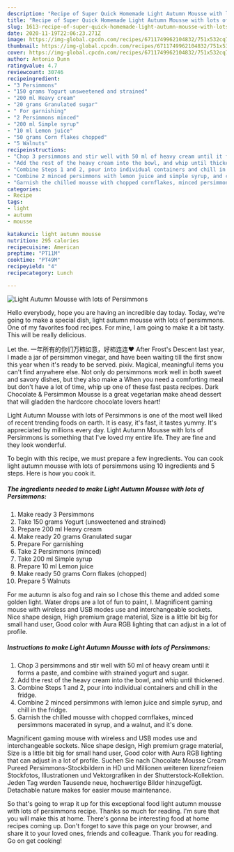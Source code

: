 ```yaml
---
description: "Recipe of Super Quick Homemade Light Autumn Mousse with lots of Persimmons"
title: "Recipe of Super Quick Homemade Light Autumn Mousse with lots of Persimmons"
slug: 1613-recipe-of-super-quick-homemade-light-autumn-mousse-with-lots-of-persimmons
date: 2020-11-19T22:06:23.271Z
image: https://img-global.cpcdn.com/recipes/6711749962104832/751x532cq70/light-autumn-mousse-with-lots-of-persimmons-recipe-main-photo.jpg
thumbnail: https://img-global.cpcdn.com/recipes/6711749962104832/751x532cq70/light-autumn-mousse-with-lots-of-persimmons-recipe-main-photo.jpg
cover: https://img-global.cpcdn.com/recipes/6711749962104832/751x532cq70/light-autumn-mousse-with-lots-of-persimmons-recipe-main-photo.jpg
author: Antonio Dunn
ratingvalue: 4.7
reviewcount: 30746
recipeingredient:
- "3 Persimmons"
- "150 grams Yogurt unsweetened and strained"
- "200 ml Heavy cream"
- "20 grams Granulated sugar"
- " For garnishing"
- "2 Persimmons minced"
- "200 ml Simple syrup"
- "10 ml Lemon juice"
- "50 grams Corn flakes chopped"
- "5 Walnuts"
recipeinstructions:
- "Chop 3 persimmons and stir well with 50 ml of heavy cream until it forms a paste, and combine with strained yogurt and sugar."
- "Add the rest of the heavy cream into the bowl, and whip until thickened."
- "Combine Steps 1 and 2, pour into individual containers and chill in the fridge."
- "Combine 2 minced persimmons with lemon juice and simple syrup, and chill in the fridge."
- "Garnish the chilled mousse with chopped cornflakes, minced persimmons macerated in syrup, and a walnut, and it&#39;s done."
categories:
- Recipe
tags:
- light
- autumn
- mousse

katakunci: light autumn mousse 
nutrition: 295 calories
recipecuisine: American
preptime: "PT11M"
cooktime: "PT49M"
recipeyield: "4"
recipecategory: Lunch

---
```



![Light Autumn Mousse with lots of Persimmons](https://img-global.cpcdn.com/recipes/6711749962104832/751x532cq70/light-autumn-mousse-with-lots-of-persimmons-recipe-main-photo.jpg)

Hello everybody, hope you are having an incredible day today. Today, we're going to make a special dish, light autumn mousse with lots of persimmons. One of my favorites food recipes. For mine, I am going to make it a bit tasty. This will be really delicious.

Let the. 一年所有的你们万柿如意，好柿连连❤️ After Frost&#39;s Descent last year, I made a jar of persimmon vinegar, and have been waiting till the first snow this year when it&#39;s ready to be served. pixiv. Magical, meaningful items you can&#39;t find anywhere else. Not only do persimmons work well in both sweet and savory dishes, but they also make a When you need a comforting meal but don&#39;t have a lot of time, whip up one of these fast pasta recipes. Dark Chocolate &amp; Persimmon Mousse is a great vegetarian make ahead dessert that will gladden the hardcore chocolate lovers heart!

Light Autumn Mousse with lots of Persimmons is one of the most well liked of recent trending foods on earth. It is easy, it's fast, it tastes yummy. It's appreciated by millions every day. Light Autumn Mousse with lots of Persimmons is something that I've loved my entire life. They are fine and they look wonderful.


To begin with this recipe, we must prepare a few ingredients. You can cook light autumn mousse with lots of persimmons using 10 ingredients and 5 steps. Here is how you cook it.

<!--inarticleads1-->

##### The ingredients needed to make Light Autumn Mousse with lots of Persimmons:

1. Make ready 3 Persimmons
1. Take 150 grams Yogurt (unsweetened and strained)
1. Prepare 200 ml Heavy cream
1. Make ready 20 grams Granulated sugar
1. Prepare  For garnishing
1. Take 2 Persimmons (minced)
1. Take 200 ml Simple syrup
1. Prepare 10 ml Lemon juice
1. Make ready 50 grams Corn flakes (chopped)
1. Prepare 5 Walnuts


For me autumn is also fog and rain so I chose this theme and added some golden light. Water drops are a lot of fun to paint, I. Magnificent gaming mouse with wireless and USB modes use and interchangeable sockets. Nice shape design, High premium grage material, Size is a little bit big for small hand user, Good color with Aura RGB lighting that can adjust in a lot of profile. 

<!--inarticleads2-->

##### Instructions to make Light Autumn Mousse with lots of Persimmons:

1. Chop 3 persimmons and stir well with 50 ml of heavy cream until it forms a paste, and combine with strained yogurt and sugar.
1. Add the rest of the heavy cream into the bowl, and whip until thickened.
1. Combine Steps 1 and 2, pour into individual containers and chill in the fridge.
1. Combine 2 minced persimmons with lemon juice and simple syrup, and chill in the fridge.
1. Garnish the chilled mousse with chopped cornflakes, minced persimmons macerated in syrup, and a walnut, and it&#39;s done.


Magnificent gaming mouse with wireless and USB modes use and interchangeable sockets. Nice shape design, High premium grage material, Size is a little bit big for small hand user, Good color with Aura RGB lighting that can adjust in a lot of profile. Suchen Sie nach Chocolate Mousse Cream Pureed Persimmons-Stockbildern in HD und Millionen weiteren lizenzfreien Stockfotos, Illustrationen und Vektorgrafiken in der Shutterstock-Kollektion. Jeden Tag werden Tausende neue, hochwertige Bilder hinzugefügt. Detachable nature makes for easier mouse maintenance. 

So that's going to wrap it up for this exceptional food light autumn mousse with lots of persimmons recipe. Thanks so much for reading. I'm sure that you will make this at home. There's gonna be interesting food at home recipes coming up. Don't forget to save this page on your browser, and share it to your loved ones, friends and colleague. Thank you for reading. Go on get cooking!
